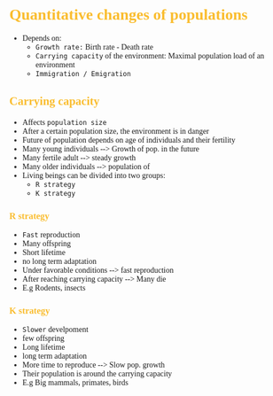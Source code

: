 <span style="font-family:'cascadia code'">

# <span style="color:#fabd2f"> Quantitative changes of populations
- Depends on:
  - `Growth rate:` Birth rate - Death rate
  - `Carrying capacity` of the environment:</span> Maximal population load of an environment
  - `Immigration / Emigration`
## <span style="color:#fabd2f">Carrying capacity
- Affects `population size`
- After a certain population size, the environment is in danger
- Future of population depends on age of individuals and their fertility
- Many young individuals --> Growth of pop. in the future
- Many fertile adult --> steady growth
- Many older individuals --> population of 
- Living beings can be divided into two groups:
  - `R strategy`
  - `K strategy`
  
### <span style="color:#fabd2f">R strategy
- `Fast` reproduction
- Many offspring
- Short lifetime
- no long term adaptation
- Under favorable conditions --> fast reproduction
- After reaching carrying capacity --> Many die
- E.g Rodents, insects

### <span style="color:#fabd2f">K strategy
- `Slower` develpoment
- few offspring
- Long lifetime
- long term adaptation
- More time to reproduce --> Slow pop. growth 
- Their population is around the carrying capacity
- E.g Big mammals, primates, birds

